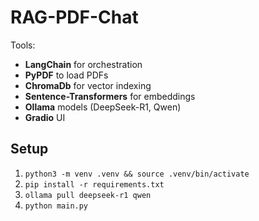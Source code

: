 # RAG-PDF-Chat
Tools:
- **LangChain** for orchestration
- **PyPDF** to load PDFs
- **ChromaDb** for vector indexing
- **Sentence-Transformers** for embeddings
- **Ollama** models (DeepSeek-R1, Qwen)
- **Gradio** UI

## Setup
1. `python3 -m venv .venv && source .venv/bin/activate`  
2. `pip install -r requirements.txt`  
3. `ollama pull deepseek-r1 qwen`  
4. `python main.py` 